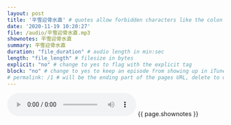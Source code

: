 ```yaml
---
layout: post
title: '平雪迎骨水直' # quotes allow forbidden characters like the colon
date: '2020-11-19 10:20:27'
file: /audio/平雪迎骨水直.mp3
shownotes: 平雪迎骨水直
summary: 平雪迎骨水直
duration: "file_duration" # audio length in min:sec
length: "file_length" # filesize in bytes
explicit: "no" # change to yes to flag with the explicit tag
block: "no" # change to yes to keep an episode from showing up in iTunes
# permalink: /1 # will be the ending part of the pages URL, delete to default to the title
---
```


<audio controls>
<source src="{{site.url}}{{site.baseurl}}{{ page.file }}" type="audio/x-mp3">
Your browser does not support the audio element.
</audio>
{{ page.shownotes }}
